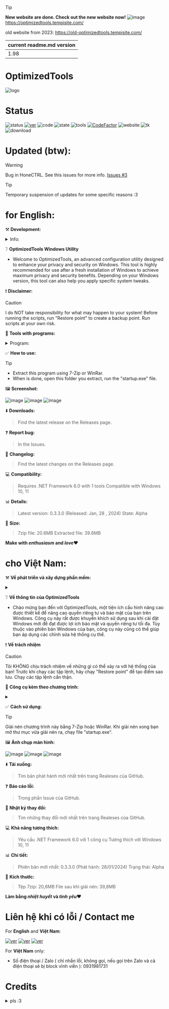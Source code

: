 > [!TIP]
> **New website are done. Check out the new website now!**
![image](https://github.com/NamOpt/OptimizedTools/assets/120299835/ef7417f7-e1d0-4fa4-9f4c-7ab4b20a1a59)
> https://optimizedtools.tempisite.com/
>
> old website from 2023: https://old-optimizedtools.tempisite.com/

| current readme.md version |
|---------------------------|
| 1.98                      |
# OptimizedTools 
![logo](https://github.com/NamGitHub2002/OptimizedTools/assets/120299835/282563d8-a156-4ea6-a5d7-e49afd2a8729)

# Status
![status](https://img.shields.io/badge/status-no_status-black)
[![ver](https://img.shields.io/badge/version-0.3.3.0_lastet-black)](https://github.com/NamGitHub2002/OptimizedTools/releases)
![code](https://img.shields.io/badge/code_quality-no_status-black)
![state](https://img.shields.io/badge/state-no_status-black)
![tools](https://img.shields.io/badge/tools_version-no_status-black)
[![CodeFactor](https://www.codefactor.io/repository/github/namopt/optimizedtools/badge)](https://www.codefactor.io/repository/github/namopt/optimizedtools)
![website](https://img.shields.io/badge/website_status-no_status-black)
![tk](https://img.shields.io/badge/thank%20for%20visit%2C%20download%20and%20using%20this%20project!-white?style=flat)
![download](https://img.shields.io/badge/downloads%3A-9%2Fmonth-green?style=flat&logo=downloads)

# Updated (btw):
> [!WARNING]
> Bug in HoneCTRL. See this issues for more info.
> [Issues #3](https://github.com/NamOpt/OptimizedTools/issues/3)

> [!TIP]
> Temporary suspension of updates for some specific reasons :3

# for English:

⚒️ **Development:**
<details>
<summary>Info:</summary>

- For the source: Clone this sources or download the zip.
- For the build: After you download the source, run build.cmd to build and edit.

</details>

❔ **OptimizedTools Windows Utility**

- Welcome to OptimizedTools, an advanced configuration utility designed to enhance your privacy and security on Windows. This tool is highly recommended for use after a fresh installation of Windows to achieve maximum privacy and security benefits. Depending on your Windows version, this tool can also help you apply specific system tweaks.

❗ **Disclaimer:**
> [!CAUTION]
> I do NOT take responsibility for what may happen to your system! Before running the scripts, run "Restore point" to create a backup point. Run scripts at your own risk.

💾 **Tools with programs:**
<details>
<summary>Program:</summary>

- **Optimizer** by hellzerg: https://github.com/hellzerg/optimizer
- **winutil** by Chris Titus Tech: https://github.com/ChrisTitusTech/winutil
- **Winpliot** by builtbybel: https://github.com/builtbybel/Winpilot
- **Windows10Debloater** by Sycnex: https://github.com/Sycnex/Windows10Debloater
- **WinClean** by 5cover: https://github.com/5cover/WinClean
- **XToolBox** by xemulat: https://github.com/xemulat/XToolbox
- **WinMemoryCleaner** by IgorMundstein: https://github.com/IgorMundstein/WinMemoryCleaner
- **Microsoft Activation Scripts** by WindowsAddict: https://github.com/massgravel/Microsoft-Activation-Scripts

</details>

✅ **How to use:**
> [!TIP]
> - Extract this program using 7-Zip or WinRar.
> - When is done, open this folder you extract, run the "startup.exe" file.

🖼 **Screenshot:**

![image](https://github.com/NamGitHub2002/All-in-one-Tools-by-Nam/assets/120299835/41f40386-8267-4101-bc3a-bafa07f9e08e)
![image](https://github.com/NamGitHub2002/All-in-one-Tools-by-Nam/assets/120299835/3a750537-a59a-439e-8076-05bbf1353cbf)
![image](https://github.com/NamGitHub2002/All-in-one-Tools-by-Nam/assets/120299835/c6cb8bc3-5d1d-4f6a-bbe4-d70a91cd4cda)

⬇️ **Downloads:**
> Find the latest release on the Releases page.

❓ **Report bug:**
> In the Issues.

📰 **Changelog:**
> Find the latest changes on the Releases page.

💻 **Compatibility:**
> Requires .NET Framework 6.0 with 1 tools
> Compatible with Windows 10, 11

📊 **Details:**
> Latest version: 0.3.3.0 (Released: Jan, 28 , 2024)
> State: Alpha

📶 **Size:**
> 7zip file: 20.6MB
> Extracted file: 39.8MB

**Make with *enthusiasm* and *love*❤️**

# cho Việt Nam:

⚒️ **Về phát triển và xây dựng phần mềm:**
<details>
<summary></summary>
  
- Đối với nguồn: Nhân bản (Clone) nguồn này hoặc tải xuống zip.
- Đối với bản dựng: Sau khi bạn tải xuống nguồn, hãy chạy build.cmd để xây dựng và chỉnh sửa.

</details>

❔ **Về thông tin của OptimizedTools**

- Chào mừng bạn đến với OptimizedTools, một tiện ích cấu hình nâng cao được thiết kế để nâng cao quyền riêng tư và bảo mật của bạn trên Windows. Công cụ này rất được khuyến khích sử dụng sau khi cài đặt Windows mới để đạt được lợi ích bảo mật và quyền riêng tư tối đa. Tùy thuộc vào phiên bản Windows của bạn, công cụ này cũng có thể giúp bạn áp dụng các chỉnh sửa hệ thống cụ thể.

❗ **Về trách nhiệm**
> [!CAUTION]
> Tôi KHÔNG chịu trách nhiệm về những gì có thể xảy ra với hệ thống của bạn! Trước khi chạy các tập lệnh, hãy chạy "Restore point" để tạo điểm sao lưu. Chạy các tập lệnh cẩn thận.

💾 **Công cụ kèm theo chương trình:**
<details>
<summary></summary>
  
- **Optimizer** của hellzerg: https://github.com/hellzerg/optimizer
- **winutil** của Chris Titus Tech: https://github.com/ChrisTitusTech/winutil
- **Bloatnosy** của builtbybel: https://github.com/builtbybel/BloatyNosy
- **Windows10Debloater** của Sycnex: https://github.com/Sycnex/Windows10Debloater
- **HoneCtrl** của luke-beep: https://github.com/luke-beep/HoneCtrl
- **XToolBox** của xemulat: https://github.com/xemulat/XToolbox
- **Harden Debloat** của simeononsecurity: https://github.com/simeononsecurity/Windows-Optimize-Harden-Debloat
- **Microsoft Activation Scripts** của WindowsAddict: https://github.com/massgravel/Microsoft-Activation-Scripts

</details>

✅ **Cách sử dụng:**
> [!TIP]
> Giải nén chương trình này bằng 7-Zip hoặc WinRar.
> Khi giải nén xong bạn mở thư mục vừa giải nén ra, chạy file "startup.exe".

🖼 **Ảnh chụp màn hình:**

![image](https://github.com/NamGitHub2002/All-in-one-Tools-by-Nam/assets/120299835/41f40386-8267-4101-bc3a-bafa07f9e08e)
![image](https://github.com/NamGitHub2002/All-in-one-Tools-by-Nam/assets/120299835/3a750537-a59a-439e-8076-05bbf1353cbf)
![image](https://github.com/NamGitHub2002/All-in-one-Tools-by-Nam/assets/120299835/c6cb8bc3-5d1d-4f6a-bbe4-d70a91cd4cda)

⬇️ **Tải xuống:**
> Tìm bản phát hành mới nhất trên trang Realeses của GitHub.

❓ **Báo cáo lỗi:**
> Trong phần Issue của GitHub.

📰 **Nhật ký thay đổi:**
> Tìm những thay đổi mới nhất trên trang Realeses của GitHub.

💻 **Khả năng tương thích:**
> Yêu cầu .NET Framework 6.0 với 1 công cụ
> Tương thích với Windows 10, 11

📊 **Chi tiết:**
> Phiên bản mới nhất: 0.3.3.0 (Phát hành: 28/01/2024)
> Trạng thái: Alpha

📶 **Kích thước:**
> Tệp 7zip: 20,6MB
> File sau khi giải nén: 39,8MB

**Làm bằng *nhiệt huyết* và *tình yêu*❤️**

# Liên hệ khi có lỗi / Contact me
For **English** and **Việt Nam**:

[![ver](https://img.shields.io/badge/facebook%3A_namnee6-gray?style=flat&logo=facebook)](https://www.facebook.com/namnee6)
[![ver](https://img.shields.io/badge/tiktok%3A_%40.techphone-gray?style=flat&logo=tiktok)](https://www.tiktok.com/@_.techphone_/)
[![ver](https://img.shields.io/badge/ytb%3A_NamCzE-gray?style=flat&logo=youtube)](https://www.youtube.com/channel/UCGq0DDujQ9TynsGGLvfu-IA)

For **Việt Nam** only:
- Số điện thoại / Zalo ( chỉ nhắn lỗi, không gọi, nếu gọi trên Zalo và cả điện thoại sẽ bị block vĩnh viễn ): 0931981731

# Credits 
<details>
<summary>pls :3</summary>

- **Optimizer** by hellzerg: https://github.com/hellzerg/optimizer
- **winutil** by Chris Titus Tech: https://github.com/ChrisTitusTech/winutil
- **Bloatnosy** by builtbybel: https://github.com/builtbybel/BloatyNosy
- **Windows10Debloater** by Sycnex: https://github.com/Sycnex/Windows10Debloater
- **HoneCtrl** by luke-beep: https://github.com/luke-beep/HoneCtrl
- **XToolBox** by xemulat: https://github.com/xemulat/XToolbox
- **Harden Debloat** by simeononsecurity: https://github.com/simeononsecurity/Windows-Optimize-Harden-Debloat
- **Microsoft Activation Scripts** by WindowsAddict: https://github.com/massgravel/Microsoft-Activation-Scripts
- **Notepad++** by donho: https://github.com/notepad-plus-plus/notepad-plus-plus
- **Bat to exe converter** by Faith Kodak (deleted all repo): https://github.com/99fk
- **Powershell** by Microsoft: https://github.com/PowerShell/PowerShell
- **GUI** by **Microsoft Activation Scripts / WindowsAddict**: https://github.com/massgravel/Microsoft-Activation-Scripts

</details>
